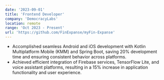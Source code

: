```yaml
---
date: '2023-09-01'
title: 'Frontend Developer'
company: 'DemocracyLabs'
location: remote
range: 'Oct 2023 - Present'
url: 'https://github.com/FinExpanse/myFin-Expanse'
---
```


- Accomplished seamless Android and iOS development with Kotlin Multiplatform Mobile (KMM) and Spring Boot, saving 20% development time and ensuring consistent behavior across platforms.
- Achieved efficient integration of Firebase services, TensorFlow Lite, and voice assistant platforms, resulting in a 15% increase in application functionality and user experience.
